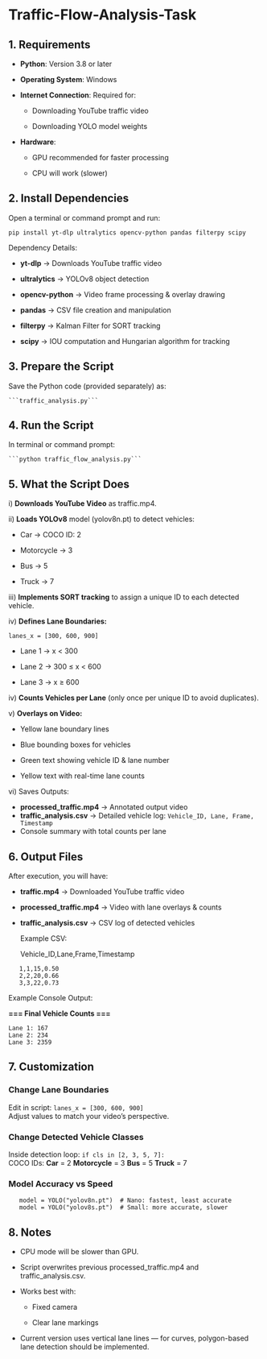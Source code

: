 # Traffic-Flow-Analysis-Task

## 1. Requirements
- **Python**: Version 3.8 or later

- **Operating System**: Windows 

- **Internet Connection**: Required for:

    - Downloading YouTube traffic video

    - Downloading YOLO model weights

- **Hardware**:

    - GPU recommended for faster processing

    - CPU will work (slower)

## 2. Install Dependencies
Open a terminal or command prompt and run:

``` pip install yt-dlp ultralytics opencv-python pandas filterpy scipy ```

Dependency Details:

* **yt-dlp** → Downloads YouTube traffic video

* **ultralytics** → YOLOv8 object detection

* **opencv-python** → Video frame processing & overlay drawing

* **pandas** → CSV file creation and manipulation

* **filterpy** → Kalman Filter for SORT tracking

* **scipy** → IOU computation and Hungarian algorithm for tracking

## 3. Prepare the Script
Save the Python code (provided separately) as:

    ```traffic_analysis.py```

## 4. Run the Script
In terminal or command prompt:

    ```python traffic_flow_analysis.py```

## 5. What the Script Does
i) **Downloads YouTube Video** as traffic.mp4.

ii) **Loads YOLOv8** model (yolov8n.pt) to detect vehicles:

  - Car → COCO ID: 2

  - Motorcycle → 3

  - Bus → 5

  - Truck → 7

iii) **Implements SORT tracking** to assign a unique ID to each detected vehicle.

iv) **Defines Lane Boundaries:**

```lanes_x = [300, 600, 900]```

 - Lane 1 → x < 300

 - Lane 2 → 300 ≤ x < 600

 - Lane 3 → x ≥ 600

iv) **Counts Vehicles per Lane** (only once per unique ID to avoid duplicates).

v) **Overlays on Video:**

 - Yellow lane boundary lines

 - Blue bounding boxes for vehicles

 - Green text showing vehicle ID & lane number

 - Yellow text with real-time lane counts

vi) Saves Outputs:

* **processed_traffic.mp4** → Annotated output video
* **traffic_analysis.csv** → Detailed vehicle log:
  ```Vehicle_ID, Lane, Frame, Timestamp```
* Console summary with total counts per lane

## 6. Output Files
After execution, you will have:

- **traffic.mp4** → Downloaded YouTube traffic video

- **processed_traffic.mp4** → Video with lane overlays & counts

- **traffic_analysis.csv** → CSV log of detected vehicles

  Example CSV:

  Vehicle_ID,Lane,Frame,Timestamp
 ```
    1,1,15,0.50
    2,2,20,0.66 
    3,3,22,0.73
```

  Example Console Output:
  
**=== Final Vehicle Counts ===**
 ```
Lane 1: 167
Lane 2: 234
Lane 3: 2359
 ```

## 7. Customization
### Change Lane Boundaries
   Edit in script:
    ```
      lanes_x = [300, 600, 900]
    ```   
Adjust values to match your video’s perspective.

### Change Detected Vehicle Classes
   Inside detection loop:
    ```
       if cls in [2, 3, 5, 7]:
     ```   
COCO IDs: 
**Car** = 2 
**Motorcycle** = 3 
**Bus** = 5 
**Truck** = 7

### Model Accuracy vs Speed
 ```
    model = YOLO("yolov8n.pt")  # Nano: fastest, least accurate
    model = YOLO("yolov8s.pt")  # Small: more accurate, slower
 ```
## 8. Notes
- CPU mode will be slower than GPU.

- Script overwrites previous processed_traffic.mp4 and traffic_analysis.csv.

- Works best with:

    - Fixed camera

    - Clear lane markings

- Current version uses vertical lane lines — for curves, polygon-based lane detection should be implemented.
